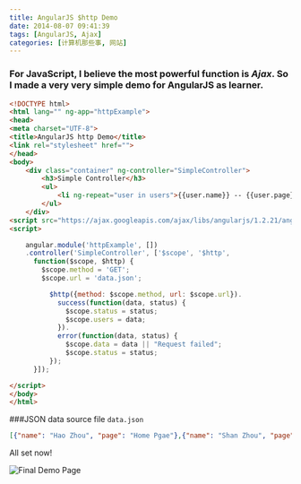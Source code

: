 ```yaml
---
title: AngularJS $http Demo
date: 2014-08-07 09:41:39
tags: [AngularJS, Ajax]
categories: [计算机那些事, 网站]
---
```

### For JavaScript, I believe the most powerful function is ***Ajax***. So I made a very very simple demo for AngularJS as learner.

<!-- more -->

```html
<!DOCTYPE html>
<html lang="" ng-app="httpExample">
<head>
<meta charset="UTF-8">
<title>AngularJS http Demo</title>
<link rel="stylesheet" href="">
</head>
<body>
    <div class="container" ng-controller="SimpleController">
        <h3>Simple Controller</h3>
        <ul>
            <li ng-repeat="user in users">{{user.name}} -- {{user.page}}</li>
        </ul>
    </div>
<script src="https://ajax.googleapis.com/ajax/libs/angularjs/1.2.21/angular.min.js"></script>
<script>

    angular.module('httpExample', [])
    .controller('SimpleController', ['$scope', '$http',
      function($scope, $http) {
        $scope.method = 'GET';
        $scope.url = 'data.json';

          $http({method: $scope.method, url: $scope.url}).
            success(function(data, status) {
              $scope.status = status;
              $scope.users = data;
            }).
            error(function(data, status) {
              $scope.data = data || "Request failed";
              $scope.status = status;
          });
      }]);

</script>
</body>
</html>
```

###JSON data source file `data.json`
```json
[{"name": "Hao Zhou", "page": "Home Pgae"},{"name": "Shan Zhou", "page": "Search Pgae"}]
```

All set now!

![Final Demo Page](/img/angularJS/http.png "Final Demo Page")  
